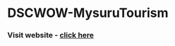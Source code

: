 # DSCWOW-MysuruTourism

### Visit website - [click here](https://dwivedyaakash.github.io/DSCWOW-MysuruTourism/)
